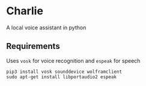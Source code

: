 # Charlie
A local voice assistant in python 

## Requirements

Uses ```vosk``` for voice recognition and ```espeak``` for speech

    pip3 install vosk sounddevice wolframclient
    sudo apt-get install libportaudio2 espeak



